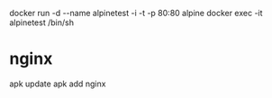 docker run -d --name alpinetest -i -t -p 80:80 alpine
docker exec -it alpinetest /bin/sh
# nginx
apk update
apk add nginx